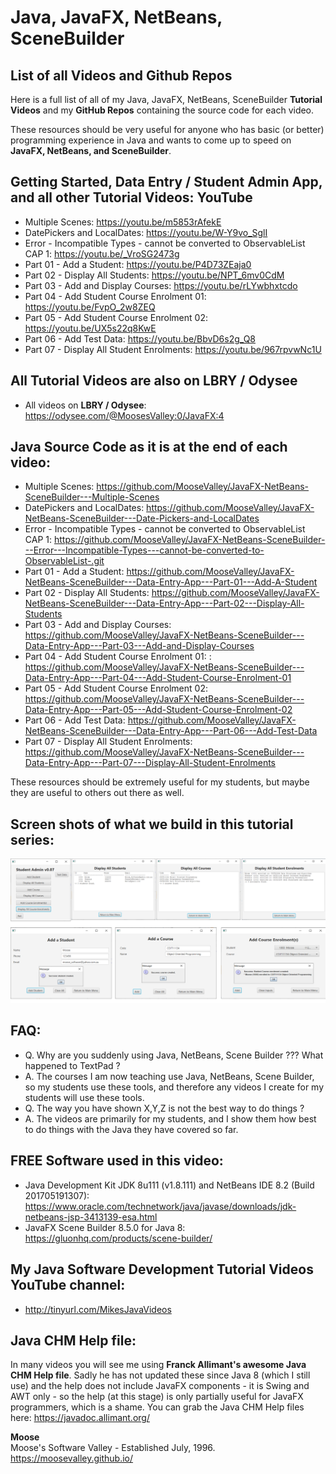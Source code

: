 # Java, JavaFX, NetBeans, SceneBuilder
## List of all Videos and Github Repos

Here is a full list of all of my Java, JavaFX, NetBeans, SceneBuilder
**Tutorial Videos** and my
**GitHub Repos** containing the source code for each video.

These resources
should be very useful for anyone who has basic (or better)
programming experience in Java and wants to come up to speed on
**JavaFX, NetBeans, and SceneBuilder**.

## Getting Started, Data Entry / Student Admin App, and all other Tutorial Videos: **YouTube**
* Multiple Scenes: https://youtu.be/m5853rAfekE
* DatePickers and LocalDates: https://youtu.be/W-Y9vo_SglI
* Error - Incompatible Types - cannot be converted to ObservableList CAP 1: https://youtu.be/_VroSG2473g
* Part 01 - Add a Student: https://youtu.be/P4D73ZEaja0
* Part 02 - Display All Students: https://youtu.be/NPT_6mv0CdM
* Part 03 - Add and Display Courses: https://youtu.be/rLYwbhxtcdo
* Part 04 - Add Student Course Enrolment 01: https://youtu.be/FvpO_2w8ZEQ
* Part 05 - Add Student Course Enrolment 02: https://youtu.be/UX5s22q8KwE
* Part 06 - Add Test Data: https://youtu.be/BbvD6s2g_Q8
* Part 07 - Display All Student Enrolments: https://youtu.be/967rpvwNc1U

## All Tutorial Videos are also on **LBRY / Odysee**
* All videos on **LBRY / Odysee**: https://odysee.com/@MoosesValley:0/JavaFX:4

## Java Source Code as it is at the end of each video:
* Multiple Scenes: https://github.com/MooseValley/JavaFX-NetBeans-SceneBuilder---Multiple-Scenes
* DatePickers and LocalDates: https://github.com/MooseValley/JavaFX-NetBeans-SceneBuilder---Date-Pickers-and-LocalDates
* Error - Incompatible Types - cannot be converted to ObservableList CAP 1: https://github.com/MooseValley/JavaFX-NetBeans-SceneBuilder---Error---Incompatible-Types---cannot-be-converted-to-ObservableList-.git
* Part 01 - Add a Student: https://github.com/MooseValley/JavaFX-NetBeans-SceneBuilder---Data-Entry-App---Part-01---Add-A-Student
* Part 02 - Display All Students: https://github.com/MooseValley/JavaFX-NetBeans-SceneBuilder---Data-Entry-App---Part-02---Display-All-Students
* Part 03 - Add and Display Courses: https://github.com/MooseValley/JavaFX-NetBeans-SceneBuilder---Data-Entry-App---Part-03---Add-and-Display-Courses
* Part 04 - Add Student Course Enrolment 01: : https://github.com/MooseValley/JavaFX-NetBeans-SceneBuilder---Data-Entry-App---Part-04---Add-Student-Course-Enrolment-01
* Part 05 - Add Student Course Enrolment 02: https://github.com/MooseValley/JavaFX-NetBeans-SceneBuilder---Data-Entry-App---Part-05---Add-Student-Course-Enrolment-02
* Part 06 - Add Test Data: https://github.com/MooseValley/JavaFX-NetBeans-SceneBuilder---Data-Entry-App---Part-06---Add-Test-Data
* Part 07 - Display All Student Enrolments: https://github.com/MooseValley/JavaFX-NetBeans-SceneBuilder---Data-Entry-App---Part-07---Display-All-Student-Enrolments

These resources should be extremely useful for my students, but
maybe they are useful to others out there as well.

## Screen shots of what we build in this tutorial series:
![Student Admin App](ScreenShots/StudentAdminApp.png?raw=true "Student Admin App")

## FAQ:
* Q. Why are you suddenly using Java, NetBeans, Scene Builder ???  What happened to TextPad ?
* A. The courses I am now teaching use Java, NetBeans, Scene Builder, so my students use these tools, and therefore any videos I create for my students will use these tools.
* Q. The way you have shown X,Y,Z is not the best way to do things ?
* A. The videos are primarily for my students, and I show them how best to do things with the Java they have covered so far.

## FREE Software used in this video:
* Java Development Kit JDK 8u111 (v1.8.111) and NetBeans IDE 8.2 (Build 201705191307): https://www.oracle.com/technetwork/java/javase/downloads/jdk-netbeans-jsp-3413139-esa.html
* JavaFX Scene Builder 8.5.0 for Java 8: https://gluonhq.com/products/scene-builder/

## My Java Software Development Tutorial Videos YouTube channel:
* http://tinyurl.com/MikesJavaVideos

## Java CHM Help file:
In many videos you will see me using **Franck Allimant's awesome Java CHM Help file**.  Sadly he has not updated these since Java 8 (which I still use) and the help does not include JavaFX components - it is Swing and AWT only - so the help (at this stage) is only partially useful for JavaFX programmers, which is a shame.  You can grab the Java CHM Help files here:
https://javadoc.allimant.org/


**Moose**
<br>Moose's Software Valley - Established July, 1996.
<br>https://moosevalley.github.io/
